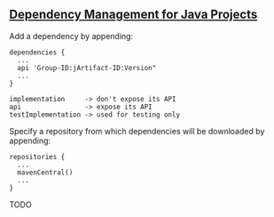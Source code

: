 ## [Dependency Management for Java Projects](https://docs.gradle.org/current/userguide/dependency_management_for_java_projects.html)

Add a dependency by appending:  
```
dependencies {
  ...
  api 'Group-ID:jArtifact-ID:Version"
  ...
}
```

```
implementation     -> don't expose its API
api                -> expose its API
testImplementation -> used for testing only
```

Specify a repository from which dependencies will be downloaded by appending:  
```
repositories {
  ...
  mavenCentral()
  ...
}
```

TODO
